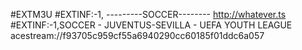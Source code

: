 #EXTM3U
#EXTINF:-1, ---------SOCCER--------
http://whatever.ts
#EXTINF:-1,SOCCER - JUVENTUS-SEVILLA - UEFA YOUTH LEAGUE
acestream://f93705c959cf55a6940290cc60185f01ddc6a057
